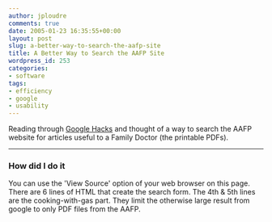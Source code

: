 ```yaml
---
author: jploudre
comments: true
date: 2005-01-23 16:35:55+00:00
layout: post
slug: a-better-way-to-search-the-aafp-site
title: A Better Way to Search the AAFP Site
wordpress_id: 253
categories:
- software
tags:
- efficiency
- google
- usability
---
```


Reading through [Google Hacks](http://www.amazon.com/exec/obidos/tg/detail/-/0596004478/qid=1076563948//ref=sr_8_xs_ap_i1_xgl14/104-5723696-2099150?v=glance&s;=books&n;=507846) and thought of a way to search the AAFP website for articles useful to a Family Doctor (the printable PDFs).







    

-----

### How did I do it


You can use the 'View Source' option of your web browser on this page. There are 6 lines of HTML that create the search form. The 4th & 5th lines are the cooking-with-gas part. They limit the otherwise large result from google to only PDF files from the AAFP.

      
      
      
      
      
      
